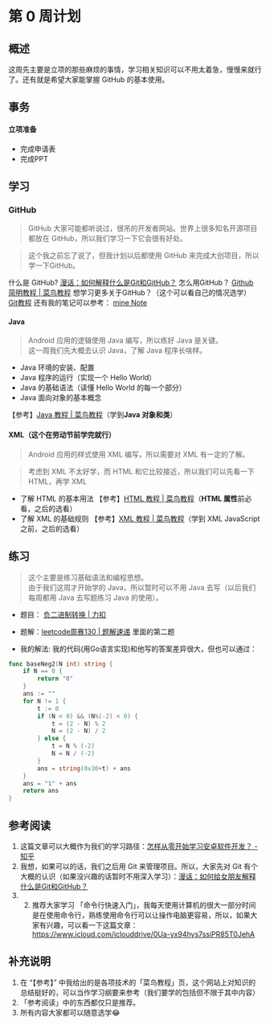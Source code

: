 # 第 0 周计划
## 概述
这周先主要是立项的那些麻烦的事情，学习相关知识可以不用太着急，慢慢来就行了。还有就是希望大家能掌握 GitHub 的基本使用。

## 事务
#### 立项准备

* 完成申请表
* 完成PPT

## 学习

### GitHub

> GitHub 大家可能都听说过，很吊的开发者网站。世界上很多知名开源项目都放在 GitHub，所以我们学习一下它会很有好处。  

> 这个我之前忘了说了，但我计划以后都使用 GitHub 来完成大创项目，所以学一下GitHub。  

什么是 GitHub?
[漫话：如何解释什么是Git和GitHub？](https://mp.weixin.qq.com/s?__biz=Mzg3MjA4MTExMw==&mid=2247485189&idx=1&sn=fbe5c12bb3ebbb61741c6f91082d3557&chksm=cef5f4b3f9827da5423175abe0e114696605d0fe832ddcb9b3fc3e5e84b85b23f4115ac331c1&scene=90&xtrack=1&sessionid=1554110118&subscene=93&clicktime=1554110601&ascene=56&devicetype=iOS12.1.4&version=1700032a&nettype=WIFI&abtest_cookie=BAABAAoACwASABMABQAjlx4AVpkeAMqZHgDZmR4A3JkeAAAA&lang=zh_CN&fontScale=100&pass_ticket=ZgSgi5nXU2danIg1smld4bT6wUi1AWJYYdU%2FVrAsGwMvWg7MW%2BjMmyXb4YDnwb9R&wx_header=1)
怎么用GitHub？
[Github 简明教程 | 菜鸟教程](http://www.runoob.com/w3cnote/git-guide.html)
想学习更多关于GitHub？（这个可以看自己的情况选学）
[Git教程](https://www.liaoxuefeng.com/wiki/0013739516305929606dd18361248578c67b8067c8c017b000)
还有我的笔记可以参考：
[mine Note](http://cr0123.gz01.bdysite.com/Notes.html)

#### Java

> Android 应用的逻辑使用 Java 编写，所以练好 Java 是关键。  
> 这一周我们先大概去认识 Java，了解 Java 程序长啥样。  

* Java 环境的安装、配置
* Java 程序的运行（实现一个 Hello World）
* Java 的基础语法（读懂 Hello World 的每一个部分）
* Java 面向对象的基本概念

【参考】[Java 教程 | 菜鸟教程](http://www.runoob.com/java/java-tutorial.html)（学到**Java 对象和类**）

#### XML（这个在劳动节前学完就行）

> Android 应用的样式使用 XML 编写，所以需要对 XML 有一定的了解。  

> 考虑到 XML 不太好学，而 HTML 和它比较接近，所以我们可以先看一下 HTML，再学 XML  

* 了解 HTML 的基本用法
	【参考】[HTML 教程 | 菜鸟教程](http://www.runoob.com/html/html-tutorial.html)（**HTML 属性**前必看，之后的选看）
* 了解 XML 的基础规则
	 【参考】[XML 教程 | 菜鸟教程](http://www.runoob.com/xml/xml-tutorial.html)（学到 XML JavaScript 之前，之后的选看）


## 练习
> 这个主要是练习基础语法和编程思想。  
> 由于我们这周才开始学的 Java，所以暂时可以不用 Java 去写（以后我们每周都用 Java 去写题练习 Java 的使用）。  

* 题目： [负二进制转换 | 力扣](https://leetcode-cn.com/contest/weekly-contest-130/problems/convert-to-base-2/)

* 题解：[leetcode周赛130 |  题解速递](https://mp.weixin.qq.com/s/3oIU1Uvfj1shoh9RCiCV8w) 里面的第二题

* 我的解法:
我的代码(用Go语言实现)和他写的答案差异很大，但也可以通过：
```go
func baseNeg2(N int) string {
	if N == 0 {
		return "0"
	}
	ans := ""
	for N != 1 {
		t := 0
		if (N < 0) && (N%(-2) < 0) {
			t = (2 - N) % 2
			N = (2 - N) / 2
		} else {
			t = N % (-2)
			N = N / (-2)
		}
		ans = string(0x30+t) + ans
	}
	ans = "1" + ans
	return ans
}
```

## 参考阅读
1. 这篇文章可以大概作为我们的学习路径：[怎样从零开始学习安卓软件开发？ - 知乎](https://www.zhihu.com/question/19741608)
2. 我想，如果可以的话，我们之后用 Git 来管理项目。所以，大家先对 Git 有个大概的认识（如果没兴趣的话暂时不用深入学习）：[漫话：如何给女朋友解释什么是Git和GitHub？](https://mp.weixin.qq.com/s?__biz=Mzg3MjA4MTExMw==&mid=2247485189&idx=1&sn=fbe5c12bb3ebbb61741c6f91082d3557&chksm=cef5f4b3f9827da5423175abe0e114696605d0fe832ddcb9b3fc3e5e84b85b23f4115ac331c1&scene=90&xtrack=1&sessionid=1554110118&subscene=93&clicktime=1554110601&ascene=56&devicetype=iOS12.1.4&version=1700032a&nettype=WIFI&abtest_cookie=BAABAAoACwASABMABQAjlx4AVpkeAMqZHgDZmR4A3JkeAAAA&lang=zh_CN&fontScale=100&pass_ticket=ZgSgi5nXU2danIg1smld4bT6wUi1AWJYYdU%2FVrAsGwMvWg7MW%2BjMmyXb4YDnwb9R&wx_header=1)
3. 2. 推荐大家学习 「命令行快速入门」，我每天使用计算机的很大一部分时间是在使用命令行，熟练使用命令行可以让操作电脑更容易，所以，如果大家有兴趣，可以看一下这篇文章：https://www.icloud.com/iclouddrive/0Ua-yx94hys7ssiPR85T0JehA


## 补充说明
1. 在 “【参考】” 中我给出的是各项技术的「菜鸟教程」页，这个网站上对知识的总结挺好的，可以当作学习纲要来参考（我们要学的包括但不限于其中内容）
2. 「参考阅读」中的东西都仅只是推荐。
3. 所有内容大家都可以随意选学😂
